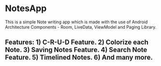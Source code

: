 # NotesApp
This is a simple Note writing app which is made with the use of Android Architecture Components - Room, LiveData, ViewModel and Paging Library.
## Features: 1) C-R-U-D Feature. 2) Colorize each Note. 3) Saving Notes Feature. 4) Search Note Feature. 5) Timelined Notes. 6) And many more.
